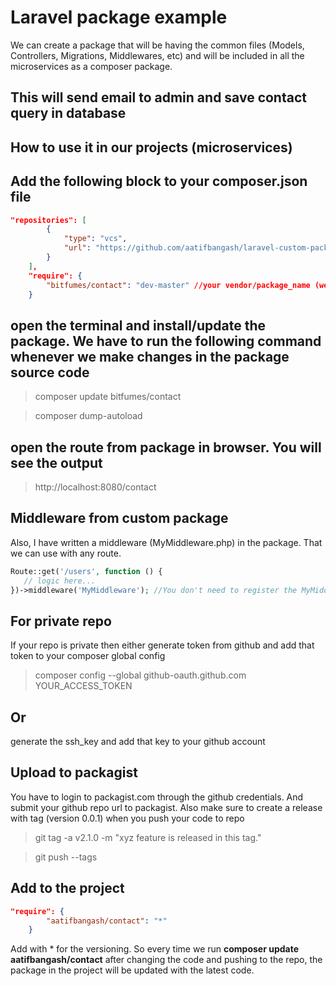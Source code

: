 # Laravel package example

We can create a package that will be having the common files (Models, Controllers, Migrations, Middlewares, etc) and will be included in all the microservices 
as a composer package.

## This will send email to admin and save contact query in database

## How to use it in our projects (microservices)

## Add the following block to your composer.json file
```json
"repositories": [
        {
            "type": "vcs",
            "url": "https://github.com/aatifbangash/laravel-custom-package.git" //URL of your github repo
        }
    ],
    "require": {
        "bitfumes/contact": "dev-master" //your vendor/package_name (we can get the name from composer.json file from package) and repo branch with dev- prefix
    }
```
## open the terminal and install/update the package. We have to run the following command whenever we make changes in the package source code
> composer update bitfumes/contact

> composer dump-autoload

## open the route from package in browser. You will see the output
> http://localhost:8080/contact

## Middleware from custom package
Also, I have written a middleware (MyMiddleware.php) in the package. That we can use with any route.
```php
Route::get('/users', function () {
   // logic here...
})->middleware('MyMiddleware'); //You don't need to register the MyMiddleware in the Kernal.php. It will auto-registered by the Laravel
```
## For private repo
If your repo is private then either generate token from github and add that token to your composer global config
> composer config --global github-oauth.github.com YOUR_ACCESS_TOKEN

## Or
generate the ssh_key and add that key to your github account

## Upload to packagist
You have to login to packagist.com through the github credentials. And submit your github repo url to packagist. Also make sure to create a release with tag (version 0.0.1) when you push your code to repo
> git tag -a v2.1.0 -m "xyz feature is released in this tag."

> git push --tags

## Add to the project
```json
"require": {
        "aatifbangash/contact": "*"
    }
```
Add with * for the versioning. So every time we run **composer update aatifbangash/contact** after changing the code and pushing to the repo, the package in the project will be updated with the latest code.
